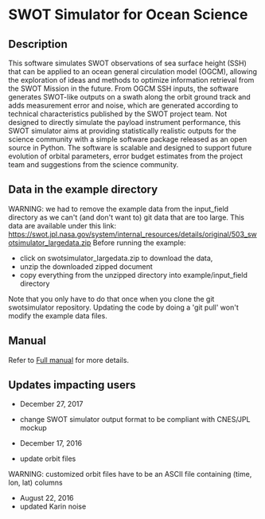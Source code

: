 SWOT Simulator for Ocean Science
================================

Description
-----------
This software simulates SWOT observations of sea surface height (SSH) that can be applied to an ocean general circulation model (OGCM), allowing the exploration of ideas and methods to optimize information retrieval from the SWOT Mission in the future. From OGCM SSH inputs, the software generates SWOT-like outputs on a swath along the orbit ground track and adds measurement error and noise, which are generated according to technical characteristics published by the SWOT project team. Not designed to directly simulate the payload instrument performance, this SWOT simulator aims at providing statistically realistic outputs for the science community with a simple software package released as an open source in Python. The software is scalable and designed to support future evolution of orbital parameters, error budget estimates from the project team and suggestions from the science community.

Data in the example directory
-------------------------------
WARNING: we had to remove the example data from the input_field directory as we can't (and don't want to) git data that are too large. This data are available under this link: https://swot.jpl.nasa.gov/system/internal_resources/details/original/503_swotsimulator_largedata.zip
Before running the example:
  - click on swotsimulator_largedata.zip to download the data,
  - unzip the downloaded zipped document
  - copy everything from the unzipped directory into example/input_field directory

Note that you only have to do that once when you clone the git swotsimulator repository. Updating the code by doing a 'git pull' won't modify the example data files.

Manual
------------
Refer to [Full manual](https://github.com/SWOTsimulator/swotsimulator/blob/master/doc/source/science.rst) for more details.

Updates impacting users
-----------------------
* December 27, 2017
 * change SWOT simulator output format to be compliant with CNES/JPL mockup

* December 17, 2016
 * update orbit files

WARNING: customized orbit files have to be an ASCII file containing (time, lon, lat) columns

* August 22, 2016
 * updated Karin noise
